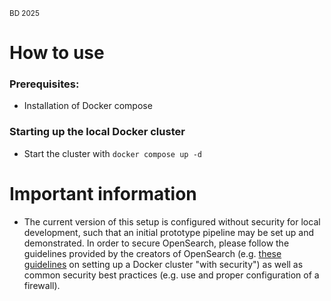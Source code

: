 <sup>BD 2025</sup>

# How to use
### Prerequisites:
- Installation of Docker compose
### Starting up the local Docker cluster
- Start the cluster with `docker compose up -d` 

# Important information
- The current version of this setup is configured without security for local development, such that an initial prototype pipeline may be set up and demonstrated. In order to secure OpenSearch, please follow the guidelines provided by the creators of OpenSearch (e.g. [these guidelines](https://docs.opensearch.org/latest/getting-started/quickstart/#set-up-a-cluster-with-security-recommended-for-most-use-cases) on setting up a Docker cluster "with security") as well as common security best practices (e.g. use and proper configuration of a firewall).

